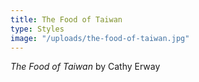 ```yaml
---
title: The Food of Taiwan
type: Styles
image: "/uploads/the-food-of-taiwan.jpg"
---
```


*The Food of Taiwan* by Cathy Erway
